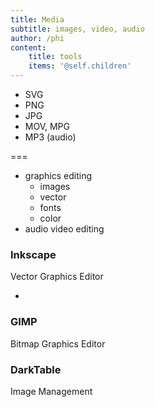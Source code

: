 ```yaml
---
title: Media
subtitle: images, video, audio
author: /phi
content:
    title: tools
    items: '@self.children'
---
```


- SVG
- PNG
- JPG
- MOV, MPG
- MP3 (audio)


===

- graphics editing
  - images
  - vector
  - fonts
  - color
- audio video editing

### Inkscape
Vector Graphics Editor

- 

### GIMP
Bitmap Graphics Editor


### DarkTable
Image Management

